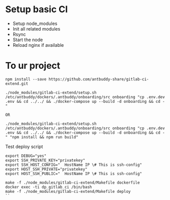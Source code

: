 # Setup basic CI

- Setup node_modules
- Init all related modules
- Rsync
- Start the node
- Reload nginx if available

# To ur project

```
npm install --save https://github.com/antbuddy-share/gitlab-ci-extend.git

./node_modules/gitlab-ci-extend/setup.sh /etc/antbuddy/dockers/.antbuddy/onboarding/src onboarding "cp .env.dev .env && cd ../../ && ./docker-compose up --build -d onboarding && cd -"

OR

./node_modules/gitlab-ci-extend/setup.sh /etc/antbuddy/dockers/.antbuddy/onboarding/src onboarding "cp .env.dev .env && cd ../../ && ./docker-compose up --build -d onboarding && cd -" "npm install && npm run build"
```

Test deploy script  
```
export DEBUG="yes"
export SSH_PRIVATE_KEY="privatekey"
export SSH_HOST_CONFIG="  HostName IP \# This is ssh-config"
export HOST_SSH_PRIVATE="privatekey"
export HOST_SSH_PUBLIC="  HostName IP \# This is ssh-config"

make -f ./node_modules/gitlab-ci-extend/Makefile dockerfile
docker exec -ti dp_gitlab_ci /bin/bash
make -f ./node_modules/gitlab-ci-extend/Makefile deploy
``
